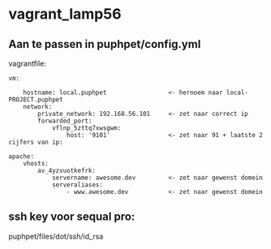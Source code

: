 # vagrant_lamp56

## Aan te passen in puphpet/config.yml

vagrantfile:

    vm:
    
        hostname: local.puphpet                 <- hernoem naar local-PROJECT.puphpet
        network:
            private_network: 192.168.56.101     <- zet naar correct ip
            forwarded_port:
                vflnp_5zttq7xwsgwm:
                    host: '9101'                <- zet naar 91 + laatste 2 cijfers van ip: 
                    
    apache:
        vhosts:
            av_4yzvuotkefrk:
                servername: awesome.dev         <- zet naar gewenst domein
                serveraliases:
                    - www.awesome.dev           <- zet naar gewenst domein
                    
## ssh key voor sequal pro:

puphpet/files/dot/ssh/id_rsa
